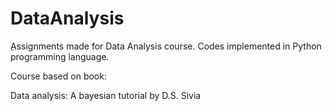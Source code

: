 # DataAnalysis
ِAssignments made for Data Analysis course. Codes implemented in Python programming language.

Course based on book:

Data analysis: A bayesian tutorial by D.S. Sivia
